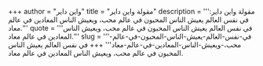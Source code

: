 +++
author = "واين داير"
title = "مقولة واين داير"
description = '''مقولة واين داير: في نفس العالم يعيش الناس المحبون في عالم محب، ويعيش الناس المعادين في عالم معاد.'''
quote = '''في نفس العالم يعيش الناس المحبون في عالم محب، ويعيش الناس المعادين في عالم معاد.'''
slug = '''في-نفس-العالم-يعيش-الناس-المحبون-في-عالم-محب،-ويعيش-الناس-المعادين-في-عالم-معاد'''
+++
في نفس العالم يعيش الناس المحبون في عالم محب، ويعيش الناس المعادين في عالم معاد.
